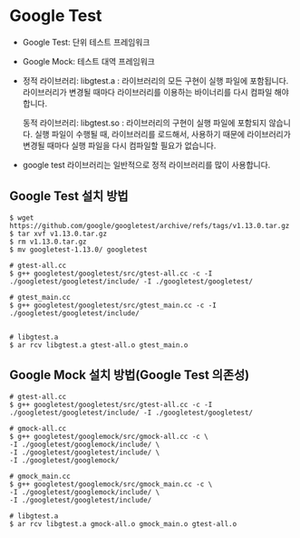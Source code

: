 # Google Test
- Google Test: 단위 테스트 프레임워크
- Google Mock: 테스트 대역 프레임워크

- 정적 라이브러리: libgtest.a
  : 라이브러리의 모든 구현이 실행 파일에 포함됩니다.
    라이브러리가 변경될 때마다 라이브러리를 이용하는 바이너리를 다시 컴파일 해야 합니다.

  동적 라이브러리: libgtest.so
  : 라이브러리의 구현이 실행 파일에 포함되지 않습니다.
    실행 파일이 수행될 때, 라이브러리를 로드해서, 사용하기 때문에
    라이브러리가 변경될 때마다 실행 파일을 다시 컴파일할 필요가 없습니다.
- google test 라이브러리는 일반적으로 정적 라이브러리를 많이 사용합니다.


## Google Test 설치 방법
```
$ wget https://github.com/google/googletest/archive/refs/tags/v1.13.0.tar.gz
$ tar xvf v1.13.0.tar.gz
$ rm v1.13.0.tar.gz
$ mv googletest-1.13.0/ googletest

# gtest-all.cc
$ g++ googletest/googletest/src/gtest-all.cc -c -I ./googletest/googletest/include/ -I ./googletest/googletest/

# gtest_main.cc
$ g++ googletest/googletest/src/gtest_main.cc -c -I ./googletest/googletest/include/


# libgtest.a
$ ar rcv libgtest.a gtest-all.o gtest_main.o

```

## Google Mock 설치 방법(Google Test 의존성)
```
# gtest-all.cc
$ g++ googletest/googletest/src/gtest-all.cc -c -I ./googletest/googletest/include/ -I ./googletest/googletest/

# gmock-all.cc
$ g++ googletest/googlemock/src/gmock-all.cc -c \
-I ./googletest/googlemock/include/ \
-I ./googletest/googletest/include/ \
-I ./googletest/googlemock/

# gmock_main.cc
$ g++ googletest/googlemock/src/gmock_main.cc -c \
-I ./googletest/googlemock/include/ \
-I ./googletest/googletest/include/

# libgtest.a
$ ar rcv libgtest.a gmock-all.o gmock_main.o gtest-all.o

```
